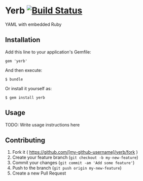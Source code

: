 # Yerb [![Build Status](https://travis-ci.org/dinosaurjr10/yerb.svg?branch=master)](http://travis-ci.org/dinosaurjr10/yerb)

YAML with embedded Ruby

## Installation

Add this line to your application's Gemfile:

    gem 'yerb'

And then execute:

    $ bundle

Or install it yourself as:

    $ gem install yerb

## Usage

TODO: Write usage instructions here

## Contributing

1. Fork it ( https://github.com/[my-github-username]/yerb/fork )
2. Create your feature branch (`git checkout -b my-new-feature`)
3. Commit your changes (`git commit -am 'Add some feature'`)
4. Push to the branch (`git push origin my-new-feature`)
5. Create a new Pull Request
